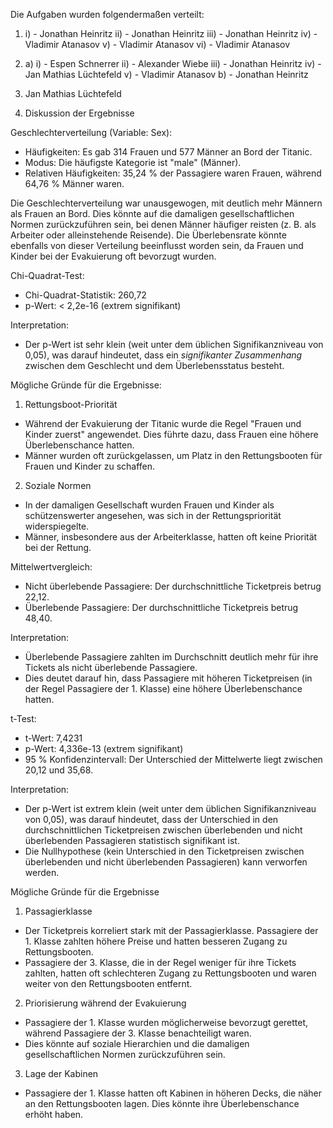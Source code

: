 Die Aufgaben wurden folgendermaßen verteilt: 
1. i) - Jonathan Heinritz
   ii) - Jonathan Heinritz
   iii) - Jonathan Heinritz
   iv) - Vladimir Atanasov
   v) - Vladimir Atanasov
   vi) - Vladimir Atanasov

2. a) i) - Espen Schnerrer
      ii) - Alexander Wiebe
      iii) - Jonathan Heinritz
      iv) - Jan Mathias Lüchtefeld
      v) - Vladimir Atanasov
   b) - Jonathan Heinritz

4. Jan Mathias Lüchtefeld

5. Diskussion der Ergebnisse

Geschlechterverteilung (Variable: Sex):

- Häufigkeiten: Es gab 314 Frauen und 577 Männer an Bord der Titanic.
- Modus: Die häufigste Kategorie ist "male" (Männer).
- Relativen Häufigkeiten: 35,24 % der Passagiere waren Frauen, während 64,76 % Männer waren.

Die Geschlechterverteilung war unausgewogen, mit deutlich mehr Männern als Frauen an Bord.
Dies könnte auf die damaligen gesellschaftlichen Normen zurückzuführen sein, bei denen Männer häufiger reisten (z. B. als Arbeiter oder alleinstehende Reisende). Die Überlebensrate könnte ebenfalls von dieser Verteilung beeinflusst worden sein, da Frauen und Kinder bei der Evakuierung oft bevorzugt wurden.




Chi-Quadrat-Test:
- Chi-Quadrat-Statistik: 260,72
- p-Wert: < 2,2e-16 (extrem signifikant)

Interpretation:
- Der p-Wert ist sehr klein (weit unter dem üblichen Signifikanzniveau von 0,05), was darauf hindeutet, dass ein *signifikanter Zusammenhang* zwischen dem Geschlecht und dem Überlebensstatus besteht.

Mögliche Gründe für die Ergebnisse:
1. Rettungsboot-Priorität
- Während der Evakuierung der Titanic wurde die Regel "Frauen und Kinder zuerst" angewendet. Dies führte dazu, dass Frauen eine höhere Überlebenschance hatten.
- Männer wurden oft zurückgelassen, um Platz in den Rettungsbooten für Frauen und Kinder zu schaffen.

2. Soziale Normen
- In der damaligen Gesellschaft wurden Frauen und Kinder als schützenswerter angesehen, was sich in der Rettungspriorität widerspiegelte.
- Männer, insbesondere aus der Arbeiterklasse, hatten oft keine Priorität bei der Rettung.

Mittelwertvergleich:
- Nicht überlebende Passagiere: Der durchschnittliche Ticketpreis betrug 22,12.
- Überlebende Passagiere: Der durchschnittliche Ticketpreis betrug 48,40.

Interpretation:
- Überlebende Passagiere zahlten im Durchschnitt deutlich mehr für ihre Tickets als nicht überlebende Passagiere.
- Dies deutet darauf hin, dass Passagiere mit höheren Ticketpreisen (in der Regel Passagiere der 1. Klasse) eine höhere Überlebenschance hatten.

t-Test:
- t-Wert: 7,4231
- p-Wert: 4,336e-13 (extrem signifikant)
- 95 % Konfidenzintervall: Der Unterschied der Mittelwerte liegt zwischen 20,12 und 35,68.

Interpretation:
- Der p-Wert ist extrem klein (weit unter dem üblichen Signifikanzniveau von 0,05), was darauf hindeutet, dass der Unterschied in den durchschnittlichen Ticketpreisen zwischen überlebenden und nicht überlebenden Passagieren statistisch signifikant ist.
- Die Nullhypothese (kein Unterschied in den Ticketpreisen zwischen überlebenden und nicht überlebenden Passagieren) kann verworfen werden.

Mögliche Gründe für die Ergebnisse
1. Passagierklasse
- Der Ticketpreis korreliert stark mit der Passagierklasse. Passagiere der 1. Klasse zahlten höhere Preise und hatten besseren Zugang zu Rettungsbooten.
- Passagiere der 3. Klasse, die in der Regel weniger für ihre Tickets zahlten, hatten oft schlechteren Zugang zu Rettungsbooten und waren weiter von den Rettungsbooten entfernt.

2. Priorisierung während der Evakuierung
- Passagiere der 1. Klasse wurden möglicherweise bevorzugt gerettet, während Passagiere der 3. Klasse benachteiligt waren.
- Dies könnte auf soziale Hierarchien und die damaligen gesellschaftlichen Normen zurückzuführen sein.

3. Lage der Kabinen
- Passagiere der 1. Klasse hatten oft Kabinen in höheren Decks, die näher an den Rettungsbooten lagen. Dies könnte ihre Überlebenschance erhöht haben.
